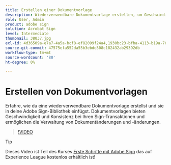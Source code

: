 ```yaml
---
title: Erstellen einer Dokumentvorlage
description: Wiederverwendbare Dokumentvorlage erstellen, um Geschwindigkeit und Konsistenz sicherzustellen
role: User, Admin
product: adobe sign
solution: Acrobat Sign
level: Intermediate
thumbnail: 38037.jpg
exl-id: 4d36509a-e7a7-4a5a-bcf8-ef82099f24a4,1930bc23-bfba-4113-b19a-76634667bda3
source-git-commit: 47575efa552da55b3ebde308c182432ab29392db
workflow-type: tm+mt
source-wordcount: '80'
ht-degree: 0%

---
```


# Erstellen von Dokumentvorlagen

Erfahre, wie du eine wiederverwendbare Dokumentvorlage erstellst und sie in deine Adobe Sign-Bibliothek einfügst. Dokumentvorlagen bieten Geschwindigkeit und Konsistenz bei Ihren Sign-Transaktionen und ermöglichen die Verwaltung von Dokumentänderungen und -änderungen.

>[!VIDEO](https://video.tv.adobe.com/v/38037?hidetitle=true)

>[!TIP]
>
>Dieses Video ist Teil des Kurses [Erste Schritte mit Adobe Sign](https://experienceleague.adobe.com/?recommended=Sign-U-1-2020.1) das auf Experience League kostenlos erhältlich ist!
